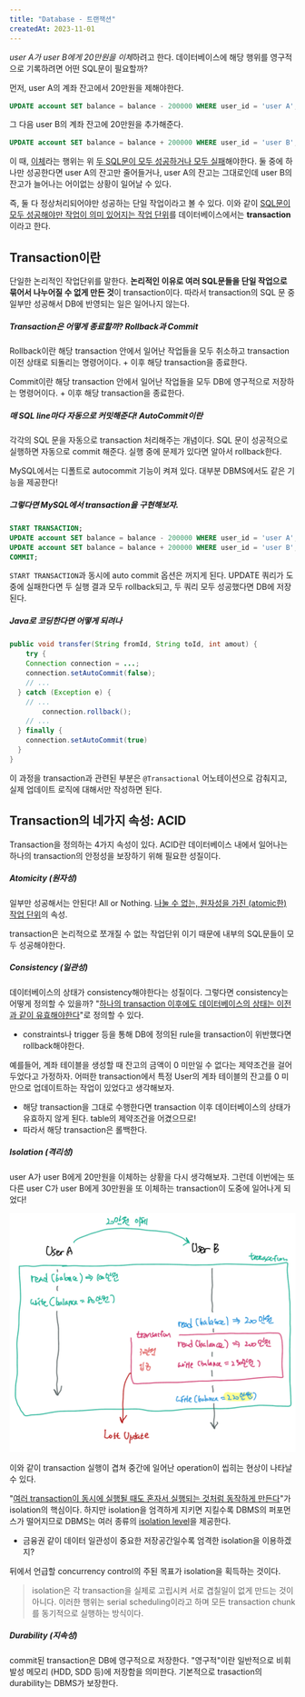 ```yaml
---
title: "Database - 트랜잭션"
createdAt: 2023-11-01
---
```


*user A가 user B에게 20만원을 이체*하려고 한다. 데이터베이스에 해당 행위를 영구적으로 기록하려면 어떤 SQL문이 필요할까? 

먼저, user A의 계좌 잔고에서 20만원을 제해야한다.

``` sql
UPDATE account SET balance = balance - 200000 WHERE user_id = 'user A';
```

그 다음 user B의 계좌 잔고에 20만원을 추가해준다.

``` sql 
UPDATE account SET balance = balance + 200000 WHERE user_id = 'user B';
```

이 때, <u>이체</u>라는 행위는 위 <u>두 SQL문이 모두 성공하거나 모두 실패</u>해야한다. 둘 중에 하나만 성공한다면 user A의 잔고만 줄어들거나, user A의 잔고는 그대로인데 user B의 잔고가 늘어나는 어이없는 상황이 일어날 수 있다.

즉, 둘 다 정상처리되어야만 성공하는 단일 작업이라고 볼 수 있다. 이와 같이 <u>SQL문이 모두 성공해야만 작업이 의미 있어지는 작업 단위</u>를 데이터베이스에서는 **transaction**이라고 한다.



## Transaction이란

단일한 논리적인 작업단위를 말한다. **논리적인 이유로 여러 SQL문들을 단일 작업으로 묶어서 나누어질 수 없게 만든 것**이 transaction이다. 따라서 transaction의 SQL 문 중 일부만 성공해서 DB에 반영되는 일은 일어나지 않는다.



##### Transaction은 어떻게 종료할까? Rollback과 Commit

Rollback이란 해당 transaction 안에서 일어난 작업들을 모두 취소하고 transaction 이전 상태로 되돌리는 명령어이다. + 이후 해당 transaction을 종료한다.

Commit이란 해당 transaction 안에서 일어난 작업들을 모두 DB에 영구적으로 저장하는 명령어이다. + 이후 해당 transaction을 종료한다.



##### 매 SQL line마다 자동으로 커밋해준다! AutoCommit이란

각각의 SQL 문을 자동으로 transaction 처리해주는 개념이다. SQL 문이 성공적으로 실행하면 자동으로 commit 해준다. 실행 중에 문제가 있다면 알아서 rollback한다. 

MySQL에서는 디폴트로 autocommit 기능이 켜져 있다. 대부분 DBMS에서도 같은 기능을 제공한다! 



##### 그렇다면 MySQL에서 transaction을 구현해보자.

``` sql 
START TRANSACTION;
UPDATE account SET balance = balance - 200000 WHERE user_id = 'user A';
UPDATE account SET balance = balance + 200000 WHERE user_id = 'user B';
COMMIT;
```

`START TRANSACTION`과 동시에 auto commit 옵션은 꺼지게 된다. UPDATE 쿼리가 도중에 실패한다면 두 실행 결과 모두 rollback되고, 두 쿼리 모두 성공했다면 DB에 저장된다.



##### Java로 코딩한다면 어떻게 되려나

``` java
public void transfer(String fromId, String toId, int amout) {
	try {
    Connection connection = ...;
    connection.setAutoCommit(false);
    // ...
  } catch (Exception e) {
    // ... 
		connection.rollback();
   	// ...
  } finally {
    connection.setAutoCommit(true)
  }
}
```

이 과정을 transaction과 관련된 부분은 `@Transactional` 어노테이션으로 감춰지고, 실제 업데이트 로직에 대해서만 작성하면 된다.



## Transaction의 네가지 속성: ACID 

Transaction을 정의하는 4가지 속성이 있다. ACID란 데이터베이스 내에서 일어나는 하나의 transaction의 안정성을 보장하기 위해 필요한 성질이다.

##### Atomicity (원자성)

일부만 성공해서는 안된다! All or Nothing. <u>나눌 수 없는, 원자성을 가진 (atomic한) 작업 단위</u>의 속성.

transaction은 논리적으로 쪼개질 수 없는 작업단위 이기 때문에 내부의 SQL문들이 모두 성공해야한다. 

##### Consistency (일관성)

데이터베이스의 상태가 consistency해야한다는 성질이다. 그렇다면 consistency는 어떻게 정의할 수 있을까?  "<u>하나의 transaction 이후에도 데이터베이스의 상태는 이전과 같이 유효해야한다</u>"로 정의할 수 있다.  

- constraints나 trigger 등을 통해 DB에 정의된 rule을 transaction이 위반했다면 rollback해야한다.

예를들어, 계좌 테이블을 생성할 때 잔고의 금액이 0 미만일 수 없다는 제약조건을 걸어두었다고 가정하자. 어떠한 transaction에서 특정 User의 계좌 테이블의 잔고를 0 미만으로 업데이트하는 작업이 있었다고 생각해보자. 

- 해당 transaction을 그대로 수행한다면 transaction 이후 데이터베이스의 상태가 유효하지 않게 된다. table의 제약조건을 어겼으므로! 
- 따라서 해당 transaction은 롤백한다.

##### Isolation (격리성)

user A가 user B에게 20만원을 이체하는 상황을 다시 생각해보자. 그런데 이번에는 또다른 user C가 user B에게 30만원을 또 이체하는 transaction이 도중에 일어나게 되었다! 

![image-20231101181145268](./imgs/image-20231101181145268.png)

이와 같이 transaction 실행이 겹쳐 중간에 일어난 operation이 씹히는 현상이 나타날 수 있다. 

"<u>여러 transaction이 동시에 실행될 때도 혼자서 실행되는 것처럼 동작하게 만든다</u>"가 isolation의 핵심이다. 하지만 isolation을 엄격하게 지키면 지킬수록 DBMS의 퍼포먼스가 떨어지므로 DBMS는 여러 종류의 <u>isolation level</u>을 제공한다.

- 금융권 같이 데이터 일관성이 중요한 저장공간일수록 엄격한 isolation을 이용하겠지? 

뒤에서 언급할 concurrency control의 주된 목표가 isolation을 획득하는 것이다.

> isolation은 각 transaction을 실제로 고립시켜 서로 겹칠일이 없게 만드는 것이 아니다. 이러한 행위는 serial scheduling이라고 하며 모든 transaction chunk를 동기적으로 실행하는 방식이다.

##### Durability (지속성)

commit된 transaction은 DB에 영구적으로 저장한다. "영구적"이란 일반적으로 비휘발성 메모리 (HDD, SDD 등)에 저장함을 의미한다. 기본적으로 trasaction의 durability는 DBMS가 보장한다.

